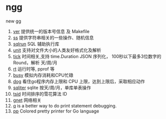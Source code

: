 # ngg

new gg

1. [ver](ver) 提供统一的版本号信息 及 Makefile
2. [ss](ss) 提供字符串相关的一些操作、随机信息
3. [sqlrun](sqlrun) SQL 辅助执行库 
5. [unit](unit) 支持对文件大小的人类友好格式化及解析
6. [tick](tick) 时间相关,支持 time.Duration JSON 序列化， 100秒以下最多3位数字的  Round，解析 天/周/月
7. [rt](rt) 运行时等, pprof 等
8. [busy](busy) 模拟内存消耗和CPU忙碌
9. [dog](dog) 看住go程序内存上限和 CPU 上限，达到上限后，采取相应动作
10. [sqliter](sqliter) sqlite 按天/周/月，单库单表操作
11. [tsid](tsid) 时间排序的雪花算法 ID
12. [gnet](gnet) 网络相关
13. [q](q) is a better way to do print statement debugging.
14. [pp](pp) Colored pretty printer for Go language
